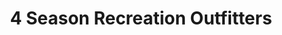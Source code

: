 ---
title: "4 Season Recreation Outfitters"
url: /sunriver/4-season-recreation-outfitters/
shop: sports
---